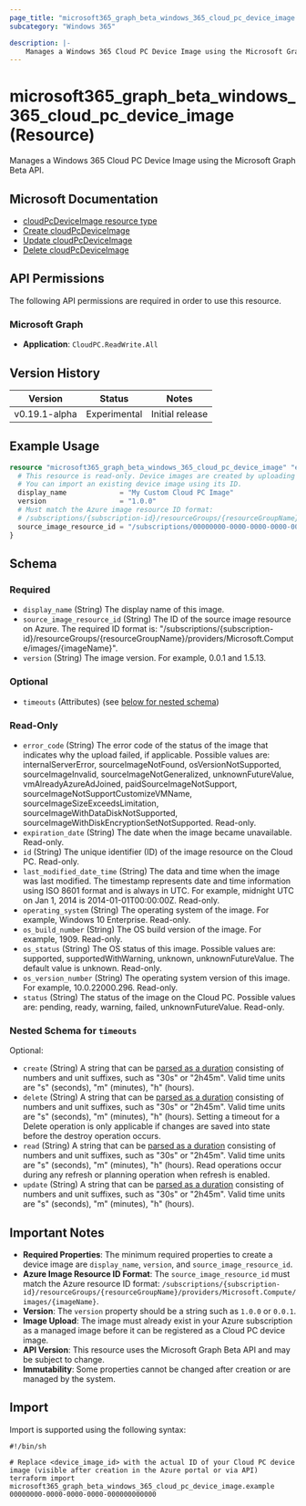 ```yaml
---
page_title: "microsoft365_graph_beta_windows_365_cloud_pc_device_image Resource - terraform-provider-microsoft365"
subcategory: "Windows 365"

description: |-
    Manages a Windows 365 Cloud PC Device Image using the Microsoft Graph Beta API.
---
```


# microsoft365_graph_beta_windows_365_cloud_pc_device_image (Resource)

Manages a Windows 365 Cloud PC Device Image using the Microsoft Graph Beta API.

## Microsoft Documentation

- [cloudPcDeviceImage resource type](https://learn.microsoft.com/en-us/graph/api/resources/cloudpcdeviceimage?view=graph-rest-beta)
- [Create cloudPcDeviceImage](https://learn.microsoft.com/en-us/graph/api/virtualendpoint-post-deviceimages?view=graph-rest-beta)
- [Update cloudPcDeviceImage](https://learn.microsoft.com/en-us/graph/api/virtualendpoint-update-deviceimages?view=graph-rest-beta)
- [Delete cloudPcDeviceImage](https://learn.microsoft.com/en-us/graph/api/virtualendpoint-delete-deviceimages?view=graph-rest-beta)

## API Permissions

The following API permissions are required in order to use this resource.

### Microsoft Graph

- **Application**: `CloudPC.ReadWrite.All`

## Version History

| Version | Status | Notes |
|---------|--------|-------|
| v0.19.1-alpha | Experimental | Initial release |

## Example Usage

```terraform
resource "microsoft365_graph_beta_windows_365_cloud_pc_device_image" "example" {
  # This resource is read-only. Device images are created by uploading images via the Microsoft Endpoint Manager or other supported methods.
  # You can import an existing device image using its ID.
  display_name             = "My Custom Cloud PC Image"
  version                  = "1.0.0"
  # Must match the Azure image resource ID format:
  # /subscriptions/{subscription-id}/resourceGroups/{resourceGroupName}/providers/Microsoft.Compute/images/{imageName}
  source_image_resource_id = "/subscriptions/00000000-0000-0000-0000-000000000000/resourceGroups/my-rg/providers/Microsoft.Compute/images/myimage"
}
```

<!-- schema generated by tfplugindocs -->
## Schema

### Required

- `display_name` (String) The display name of this image.
- `source_image_resource_id` (String) The ID of the source image resource on Azure. The required ID format is: "/subscriptions/{subscription-id}/resourceGroups/{resourceGroupName}/providers/Microsoft.Compute/images/{imageName}".
- `version` (String) The image version. For example, 0.0.1 and 1.5.13.

### Optional

- `timeouts` (Attributes) (see [below for nested schema](#nestedatt--timeouts))

### Read-Only

- `error_code` (String) The error code of the status of the image that indicates why the upload failed, if applicable. Possible values are: internalServerError, sourceImageNotFound, osVersionNotSupported, sourceImageInvalid, sourceImageNotGeneralized, unknownFutureValue, vmAlreadyAzureAdJoined, paidSourceImageNotSupport, sourceImageNotSupportCustomizeVMName, sourceImageSizeExceedsLimitation, sourceImageWithDataDiskNotSupported, sourceImageWithDiskEncryptionSetNotSupported. Read-only.
- `expiration_date` (String) The date when the image became unavailable. Read-only.
- `id` (String) The unique identifier (ID) of the image resource on the Cloud PC. Read-only.
- `last_modified_date_time` (String) The data and time when the image was last modified. The timestamp represents date and time information using ISO 8601 format and is always in UTC. For example, midnight UTC on Jan 1, 2014 is 2014-01-01T00:00:00Z. Read-only.
- `operating_system` (String) The operating system of the image. For example, Windows 10 Enterprise. Read-only.
- `os_build_number` (String) The OS build version of the image. For example, 1909. Read-only.
- `os_status` (String) The OS status of this image. Possible values are: supported, supportedWithWarning, unknown, unknownFutureValue. The default value is unknown. Read-only.
- `os_version_number` (String) The operating system version of this image. For example, 10.0.22000.296. Read-only.
- `status` (String) The status of the image on the Cloud PC. Possible values are: pending, ready, warning, failed, unknownFutureValue. Read-only.

<a id="nestedatt--timeouts"></a>
### Nested Schema for `timeouts`

Optional:

- `create` (String) A string that can be [parsed as a duration](https://pkg.go.dev/time#ParseDuration) consisting of numbers and unit suffixes, such as "30s" or "2h45m". Valid time units are "s" (seconds), "m" (minutes), "h" (hours).
- `delete` (String) A string that can be [parsed as a duration](https://pkg.go.dev/time#ParseDuration) consisting of numbers and unit suffixes, such as "30s" or "2h45m". Valid time units are "s" (seconds), "m" (minutes), "h" (hours). Setting a timeout for a Delete operation is only applicable if changes are saved into state before the destroy operation occurs.
- `read` (String) A string that can be [parsed as a duration](https://pkg.go.dev/time#ParseDuration) consisting of numbers and unit suffixes, such as "30s" or "2h45m". Valid time units are "s" (seconds), "m" (minutes), "h" (hours). Read operations occur during any refresh or planning operation when refresh is enabled.
- `update` (String) A string that can be [parsed as a duration](https://pkg.go.dev/time#ParseDuration) consisting of numbers and unit suffixes, such as "30s" or "2h45m". Valid time units are "s" (seconds), "m" (minutes), "h" (hours).

## Important Notes

- **Required Properties**: The minimum required properties to create a device image are `display_name`, `version`, and `source_image_resource_id`.
- **Azure Image Resource ID Format**: The `source_image_resource_id` must match the Azure resource ID format: `/subscriptions/{subscription-id}/resourceGroups/{resourceGroupName}/providers/Microsoft.Compute/images/{imageName}`.
- **Version**: The `version` property should be a string such as `1.0.0` or `0.0.1`.
- **Image Upload**: The image must already exist in your Azure subscription as a managed image before it can be registered as a Cloud PC device image.
- **API Version**: This resource uses the Microsoft Graph Beta API and may be subject to change.
- **Immutability**: Some properties cannot be changed after creation or are managed by the system.

## Import

Import is supported using the following syntax:

```shell
#!/bin/sh

# Replace <device_image_id> with the actual ID of your Cloud PC device image (visible after creation in the Azure portal or via API)
terraform import microsoft365_graph_beta_windows_365_cloud_pc_device_image.example 00000000-0000-0000-0000-000000000000
``` 